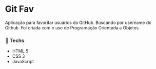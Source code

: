 # Git Fav

Aplicação para favoritar usuários do GitHub. Buscando por username do Github. 
Foi criada com o uso de Programação Orientada a Objetos.

### 🚀 Techs
- HTML 5
- CSS 3
- JavaScript
